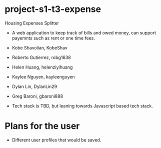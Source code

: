 # project-s1-t3-expense

Housing Expenses Splitter

* A web application to keep track of bills and owed money, can support payemnts such as rent or one time fees.

* Kobe Shavolian, KobeShav
* Roberto Gutierrez, robg1638
* Helen Huang, helenziyihuang
* Kaylee Nguyen, kayleenguyen
* Dylan Lin, DylanLin29
* Greg Baroni, gbaroni888

* Tech stack is TBD, but leaning towards Javascript based tech stack.

# Plans for the user
* Different user profiles that would be saved.
